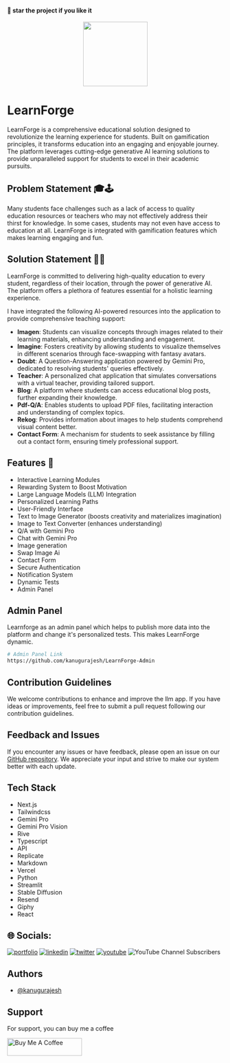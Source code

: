 #### 🌟 star the project if you like it

<div align=center>
  <img src="https://github.com/kanugurajesh/LearnForge/assets/77529419/af7d049f-8aab-460e-800b-b2edbbf04810" alt="" width=150 height=150>
</div>

# LearnForge

LearnForge is a comprehensive educational solution designed to revolutionize the learning experience for students. Built on gamification principles, it transforms education into an engaging and enjoyable journey. The platform leverages cutting-edge generative AI learning solutions to provide unparalleled support for students to excel in their academic pursuits.

## Problem Statement 🎓🕹️

Many students face challenges such as a lack of access to quality education resources or teachers who may not effectively address their thirst for knowledge. In some cases, students may not even have access to education at all. LearnForge is integrated with gamification features which makes learning engaging and fun.

## Solution Statement 🚀🧠

LearnForge is committed to delivering high-quality education to every student, regardless of their location, through the power of generative AI. The platform offers a plethora of features essential for a holistic learning experience.

I have integrated the following AI-powered resources into the application to provide comprehensive teaching support:

- **Imagen**: Students can visualize concepts through images related to their learning materials, enhancing understanding and engagement.
- **Imagine**: Fosters creativity by allowing students to visualize themselves in different scenarios through face-swapping with fantasy avatars.
- **Doubt**: A Question-Answering application powered by Gemini Pro, dedicated to resolving students' queries effectively.
- **Teacher**: A personalized chat application that simulates conversations with a virtual teacher, providing tailored support.
- **Blog**: A platform where students can access educational blog posts, further expanding their knowledge.
- **Pdf-Q/A**: Enables students to upload PDF files, facilitating interaction and understanding of complex topics.
- **Rekog**: Provides information about images to help students comprehend visual content better.
- **Contact Form**: A mechanism for students to seek assistance by filling out a contact form, ensuring timely professional support.

## Features 🌟

- Interactive Learning Modules
- Rewarding System to Boost Motivation
- Large Language Models (LLM) Integration
- Personalized Learning Paths
- User-Friendly Interface
- Text to Image Generator (boosts creativity and materializes imagination)
- Image to Text Converter (enhances understanding)
- Q/A with Gemini Pro
- Chat with Gemini Pro
- Image generation
- Swap Image Ai
- Contact Form
- Secure Authentication
- Notification System
- Dynamic Tests
- Admin Panel

## Admin Panel

Learnforge as an admin panel which helps to publish more data into the platform and change it's personalized tests. This makes LearnForge dynamic.

```bash
# Admin Panel Link
https://github.com/kanugurajesh/LearnForge-Admin
```

## Contribution Guidelines

We welcome contributions to enhance and improve the llm app. If you have ideas or improvements, feel free to submit a pull request following our contribution guidelines.

## Feedback and Issues

If you encounter any issues or have feedback, please open an issue on our [GitHub repository](https://github.com/kanugurajesh/LearnForge/issues). We appreciate your input and strive to make our system better with each update.

## Tech Stack

- Next.js
- Tailwindcss
- Gemini Pro
- Gemini Pro Vision
- Rive
- Typescript
- API
- Replicate
- Markdown
- Vercel
- Python
- Streamlit
- Stable Diffusion
- Resend
- Giphy
- React

## 🌐 Socials:
[![portfolio](https://img.shields.io/badge/my_portfolio-000?style=for-the-badge&logo=ko-fi&logoColor=white)](https://rajeshportfolio.me/)
[![linkedin](https://img.shields.io/badge/linkedin-0A66C2?style=for-the-badge&logo=linkedin&logoColor=white)](https://www.linkedin.com/in/rajesh-kanugu-aba8a3254/)
[![twitter](https://img.shields.io/badge/twitter-1DA1F2?style=for-the-badge&logo=twitter&logoColor=white)](https://twitter.com/exploringengin1)
[![youtube](https://img.shields.io/badge/YouTube-red?style=for-the-badge&logo=youtube&logoColor=white)](https://youtube.com/@RajeshCoder)
![YouTube Channel Subscribers](https://img.shields.io/youtube/channel/subscribers/UCK8JZ6oQY32SQO3ohLWkuxw)
  
## Authors

- [@kanugurajesh](https://github.com/kanugurajesh)

## Support

For support, you can buy me a coffee

<a href="https://www.buymeacoffee.com/kanugurajen" target="_blank"><img src="https://cdn.buymeacoffee.com/buttons/default-orange.png" alt="Buy Me A Coffee" height="41" width="174"></a>
